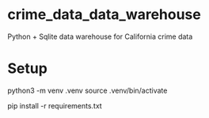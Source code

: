 # crime_data_data_warehouse
Python + Sqlite data warehouse for California crime data

# Setup
python3 -m venv .venv
source .venv/bin/activate

pip install -r requirements.txt